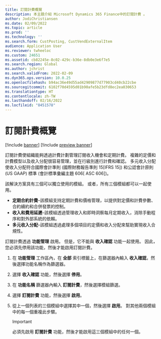 ```yaml
---
title: 訂閱計費概覽
description: 本主題介紹 Microsoft Dynamics 365 Finance中的訂閱計費 。
author: JodiChristiansen
ms.date: 02/09/2022
ms.topic: article
ms.prod: ''
ms.technology: ''
ms.search.form: CustPosting, CustVendExternalItem
audience: Application User
ms.reviewer: twheeloc
ms.custom: 24651
ms.assetid: cb82245e-8c02-429c-b36e-8db0e3e6f7e5
ms.search.region: Global
ms.author: jchrist
ms.search.validFrom: 2022-02-09
ms.dyn365.ops.version: 10.0.25
ms.openlocfilehash: b94ac36e49d55ad42909877d77903cd40cb22cbe
ms.sourcegitcommit: 6102f70d4595d01b90afe5b23dfd8ec2ea030653
ms.translationtype: HT
ms.contentlocale: zh-TW
ms.lasthandoff: 02/16/2022
ms.locfileid: "8451578"
---
```

# <a name="subscription-billing-overview"></a>訂閱計費概覽

[!include [banner](../includes/banner.md)]
[!include [preview banner](../includes/preview-banner.md)]

訂閱計費使組織能夠透過計費計劃管理訂閱收入機會和定期計費。 複雜的定價和計費模型以及收入分配很容易管理，並在行級別進行計費和確認。 多元收入分配使收入分配符合國際會計準則 (國際財務報告準則 15\[IFRS 15\]) 和公認會計原則 (US GAAP) 標準 (會計標準彙編主題 606\[ ASC 606\])。

該解決方案具有三個可以獨立使用的模組。 或者，所有三個模組都可以一起使用。

- **定期合約計費**–該模組支持定期計費和價格管理，以提供對定價和計費參數、合約續約和合併發票的控制。
- **收入和費用延遲**–該模組透過管理收入和即時洞察每月定期收入，消除手動程序和對外部系統的依賴。
- **多元收入分配**–該模組透過處理多個項目的定價和收入分配來幫助實現收入合規性。

訂閱計費透過 **功能管理** 啟用。 但是，它不能與 **收入確認** 功能一起使用。 因此，您必須先停用該功能，然後才能啟用訂閱計費。

1. 在 **功能管理** 工作區內，在 **全部** 索引標籤上，在篩選器內輸入 **收入確認**，然後選擇功能名稱作為篩選器。
2. 選擇 **收入確認** 功能，然後選擇 **停用**。
3. 在 **功能名稱** 篩選器內輸入 **訂閱計費**，然後選擇模組篩選。
4. 選擇 **訂閱計費** 功能，然後選擇 **啟用**。
5. 從上一個列表的三個模組中選擇其中一個，然後選擇 **啟用**。 對其他兩個模組中的每一個重複此步驟。

    > [!IMPORTANT]
    > 必須先啟用 **訂閱計費** 功能，然後才能啟用這三個模組中的任何一個。
